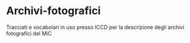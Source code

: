 # Archivi-fotografici
Tracciati e vocabolari in uso presso ICCD per la descrizione degli archivi fotografici del MiC
